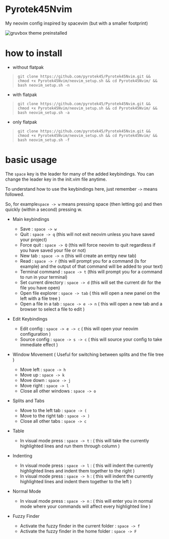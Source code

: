 # Pyrotek45Nvim
My neovim config inspired by spacevim (but with a smaller footprint)

![gruvbox theme preinstalled](https://camo.githubusercontent.com/a05028ef4dae5865098c508fc9f686b211f510198f07e6a5636734dbac618b30/687474703a2f2f692e696d6775722e636f6d2f476b496c38466e2e706e67)

# how to install 

- without flatpak
> `git clone https://github.com/pyrotek45/Pyrotek45Nvim.git && chmod +x Pyrotek45Nvim/neovim_setup.sh && cd Pyrotek45Nvim/ && bash neovim_setup.sh -n`
- with flatpak
> `git clone https://github.com/pyrotek45/Pyrotek45Nvim.git && chmod +x Pyrotek45Nvim/neovim_setup.sh && cd Pyrotek45Nvim/ && bash neovim_setup.sh -a`
- only flatpak
> `git clone https://github.com/pyrotek45/Pyrotek45Nvim.git && chmod +x Pyrotek45Nvim/neovim_setup.sh && cd Pyrotek45Nvim/ && bash neovim_setup.sh -f`

# basic usage

The `space` key is the leader for many of the added keybindings.
You can change the leader key in the init.vim file anytime.

To understand how to use the keybindings here, just remember `->` means followed. 

So, for example`space -> w` means pressing space (then letting go) and then quickly (within a second) pressing w.

- Main keybindings
  - Save : `space -> w`
  - Quit : `space -> q` (this will not exit neovim unless you have saved your project)
  - Force quit : `space -> Q` (this will force neovim to quit regardless if you have saved your file or not)
  - New tab : `space -> n` (this will create an emtpy new tab)
  - Read : `space -> r` (this will prompt you for a command (ls for example) and the output of that command will be added to your text)
  - Terminal command : `space -> t` (this will prompt you for a command to run in your terminal)
  - Set current directory : `space -> d` (this will set the current dir for the file you have open) 
  - Open file explorer : `space -> tab` ( this will open a new panel on the left with a file tree )
  - Open a file in a tab : `space -> e -> n` ( this will open a new tab and a browser to select a file to edit )
 
- Edit Keybindings
  - Edit config : `space -> e -> c` ( this will open your neovim configuration )
  - Source config : `space -> s -> c` ( this will source your config to take immediate effect )

- Window Movement ( Useful for switching between splits and the file tree )
  - Move left : `space -> h`
  - Move up : `space -> k`
  - Move down : `space -> j`
  - Move right : `space -> l`
  - Close all other windows : `space -> o`

- Splits and Tabs
  - Move to the left tab : `space -> (`
  - Move to the right tab : `space -> )`
  - Close all other tabs : `space -> c `

- Table
  - In visual mode press : `space -> t` : ( this will take the currently highlighted lines and run them through column )

- Indenting
  - In visual mode press : `space -> l` : ( this will indent the currently highlighted lines and indent them together to the right )
  - In visual mode press : `space -> h` : ( this will indent the currently highlighted lines and indent them together to the left )

- Normal Mode
  - In visual mode press : `space -> n` : ( this will enter you in normal mode where your commands will affect every highlighted line ) 

- Fuzzy Finder
  - Activate the fuzzy finder in the current folder : `space -> f`
  - Activate the fuzzy finder in the home folder : `space -> F`
